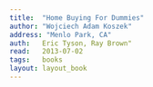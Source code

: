 ```yaml
---
title:	"Home Buying For Dummies"
author: "Wojciech Adam Koszek"
address: "Menlo Park, CA"
auth:	Eric Tyson, Ray Brown"
read:	2013-07-02
tags:	books
layout: layout_book
---
```


